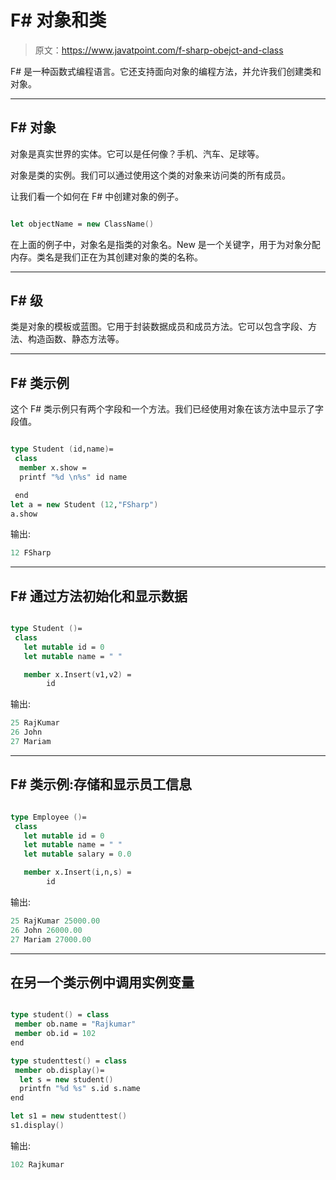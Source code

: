 # F# 对象和类

> 原文：<https://www.javatpoint.com/f-sharp-obejct-and-class>

F# 是一种函数式编程语言。它还支持面向对象的编程方法，并允许我们创建类和对象。

* * *

## F# 对象

对象是真实世界的实体。它可以是任何像？手机、汽车、足球等。

对象是类的实例。我们可以通过使用这个类的对象来访问类的所有成员。

让我们看一个如何在 F# 中创建对象的例子。

```fsharp

let objectName = new ClassName()

```

在上面的例子中，对象名是指类的对象名。New 是一个关键字，用于为对象分配内存。类名是我们正在为其创建对象的类的名称。

* * *

## F# 级

类是对象的模板或蓝图。它用于封装数据成员和成员方法。它可以包含字段、方法、构造函数、静态方法等。

* * *

## F# 类示例

这个 F# 类示例只有两个字段和一个方法。我们已经使用对象在该方法中显示了字段值。

```fsharp

type Student (id,name)= 
 class
  member x.show = 
  printf "%d \n%s" id name 

 end
let a = new Student (12,"FSharp")
a.show

```

输出:

```fsharp
12 FSharp

```

* * *

## F# 通过方法初始化和显示数据

```fsharp

type Student ()= 
 class
   let mutable id = 0
   let mutable name = " "

   member x.Insert(v1,v2) = 
        id 
```

输出:

```fsharp
25 RajKumar
26 John
27 Mariam

```

* * *

## F# 类示例:存储和显示员工信息

```fsharp

type Employee ()= 
 class
   let mutable id = 0
   let mutable name = " "
   let mutable salary = 0.0

   member x.Insert(i,n,s) = 
        id 
```

输出:

```fsharp
25 RajKumar 25000.00
26 John 26000.00
27 Mariam 27000.00

```

* * *

## 在另一个类示例中调用实例变量

```fsharp

type student() = class
 member ob.name = "Rajkumar"
 member ob.id = 102
end

type studenttest() = class
 member ob.display()=
  let s = new student()
  printfn "%d %s" s.id s.name
end

let s1 = new studenttest()
s1.display()

```

输出:

```fsharp
102 Rajkumar

```